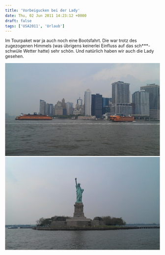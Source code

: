 ```yaml
---
title: 'Vorbeigucken bei der Lady'
date: Thu, 02 Jun 2011 14:23:12 +0000
draft: false
tags: ['USA2011', 'Urlaub']
---
```


Im Tourpaket war ja auch noch eine Bootsfahrt. Die war trotz des zugezogenen Himmels (was übrigens keinerlei Einfluss auf das sch\*\*\*-schwüle Wetter hatte) sehr schön. Und natürlich haben wir auch die Lady gesehen.

![426185915](/urlaub11to15-images/11/426185915-scaled1000.jpg?w=300)
![428032957](/urlaub11to15-images/11/428032957-scaled1000.jpg?w=300)